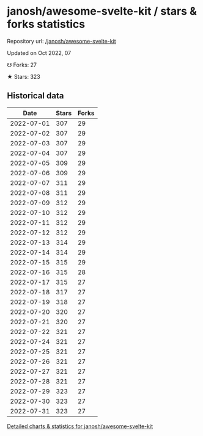 # janosh/awesome-svelte-kit / stars & forks statistics

Repository url: [/janosh/awesome-svelte-kit](https://github.com/janosh/awesome-svelte-kit)

Updated on Oct 2022, 07

☋ Forks: 27

★ Stars: 323

## Historical data
| Date | Stars | Forks |
|------|-------|-------|
| 2022-07-01 | 307 | 29 | 
| 2022-07-02 | 307 | 29 | 
| 2022-07-03 | 307 | 29 | 
| 2022-07-04 | 307 | 29 | 
| 2022-07-05 | 309 | 29 | 
| 2022-07-06 | 309 | 29 | 
| 2022-07-07 | 311 | 29 | 
| 2022-07-08 | 311 | 29 | 
| 2022-07-09 | 312 | 29 | 
| 2022-07-10 | 312 | 29 | 
| 2022-07-11 | 312 | 29 | 
| 2022-07-12 | 312 | 29 | 
| 2022-07-13 | 314 | 29 | 
| 2022-07-14 | 314 | 29 | 
| 2022-07-15 | 315 | 29 | 
| 2022-07-16 | 315 | 28 | 
| 2022-07-17 | 315 | 27 | 
| 2022-07-18 | 317 | 27 | 
| 2022-07-19 | 318 | 27 | 
| 2022-07-20 | 320 | 27 | 
| 2022-07-21 | 320 | 27 | 
| 2022-07-22 | 321 | 27 | 
| 2022-07-24 | 321 | 27 | 
| 2022-07-25 | 321 | 27 | 
| 2022-07-26 | 321 | 27 | 
| 2022-07-27 | 321 | 27 | 
| 2022-07-28 | 321 | 27 | 
| 2022-07-29 | 323 | 27 | 
| 2022-07-30 | 323 | 27 | 
| 2022-07-31 | 323 | 27 | 


[Detailed charts & statistics for janosh/awesome-svelte-kit](https://reviewgithub.com/rep/janosh/awesome-svelte-kit)
